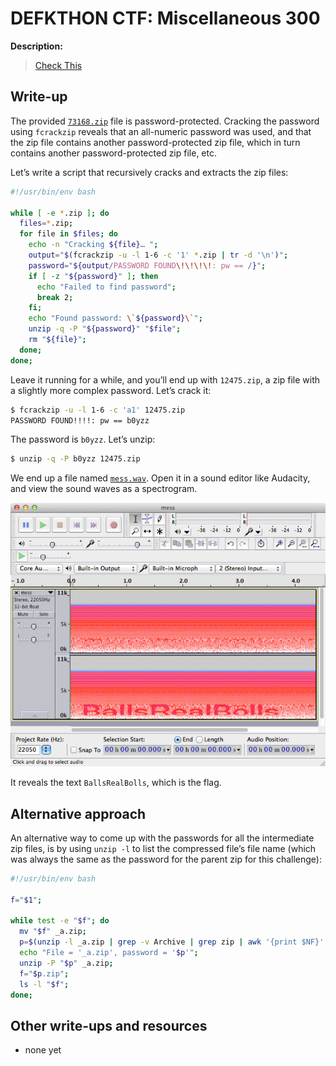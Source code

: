 # DEFKTHON CTF: Miscellaneous 300

**Description:**

> [Check This](73168.zip)

## Write-up

The provided [`73168.zip`](73168.zip) file is password-protected. Cracking the password using `fcrackzip` reveals that an all-numeric password was used, and that the zip file contains another password-protected zip file, which in turn contains another password-protected zip file, etc.

Let’s write a script that recursively cracks and extracts the zip files:

```bash
#!/usr/bin/env bash

while [ -e *.zip ]; do
  files=*.zip;
  for file in $files; do
    echo -n "Cracking ${file}… ";
    output="$(fcrackzip -u -l 1-6 -c '1' *.zip | tr -d '\n')";
    password="${output/PASSWORD FOUND\!\!\!\!: pw == /}";
    if [ -z "${password}" ]; then
      echo "Failed to find password";
      break 2;
    fi;
    echo "Found password: \`${password}\`";
    unzip -q -P "${password}" "$file";
    rm "${file}";
  done;
done;
```

Leave it running for a while, and you’ll end up with `12475.zip`, a zip file with a slightly more complex password. Let’s crack it:

```bash
$ fcrackzip -u -l 1-6 -c 'a1' 12475.zip
PASSWORD FOUND!!!!: pw == b0yzz
```

The password is `b0yzz`. Let’s unzip:

```bash
$ unzip -q -P b0yzz 12475.zip
```

We end up a file named [`mess.wav`](mess.wav). Open it in a sound editor like Audacity, and view the sound waves as a spectrogram.

![](flag.jpg)

It reveals the text `BallsRealBolls`, which is the flag.

## Alternative approach

An alternative way to come up with the passwords for all the intermediate zip files, is by using `unzip -l` to list the compressed file’s file name (which was always the same as the password for the parent zip for this challenge):

```bash
#!/usr/bin/env bash

f="$1";

while test -e "$f"; do
  mv "$f" _a.zip;
  p=$(unzip -l _a.zip | grep -v Archive | grep zip | awk '{print $NF}' | sed 's:\.zip::'| head -1);
  echo "File = '_a.zip', password = '$p'";
  unzip -P "$p" _a.zip;
  f="$p.zip";
  ls -l "$f";
done;
```

## Other write-ups and resources

* none yet
